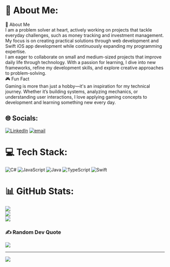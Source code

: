 # 💫 About Me:
🚀 About Me<br>I am a problem solver at heart, actively working on projects that tackle everyday challenges, such as money tracking and investment management. My focus is on creating practical solutions through web development and Swift iOS app development while continuously expanding my programming expertise.<br>I am eager to collaborate on small and medium-sized projects that improve daily life through technology. With a passion for learning, I dive into new frameworks, refine my development skills, and explore creative approaches to problem-solving.<br>🎮 Fun Fact<br>Gaming is more than just a hobby—it's an inspiration for my technical journey. Whether it’s building systems, analyzing mechanics, or understanding user interactions, I love applying gaming concepts to development and learning something new every day.


## 🌐 Socials:
[![LinkedIn](https://img.shields.io/badge/LinkedIn-%230077B5.svg?logo=linkedin&logoColor=white)](https://linkedin.com/in/https://www.linkedin.com/in/alejandro-costa-cv/) [![email](https://img.shields.io/badge/Email-D14836?logo=gmail&logoColor=white)](mailto:costa.claudio.alejandro@gmail.com) 

# 💻 Tech Stack:
![C#](https://img.shields.io/badge/c%23-%23239120.svg?style=flat&logo=csharp&logoColor=white) ![JavaScript](https://img.shields.io/badge/javascript-%23323330.svg?style=flat&logo=javascript&logoColor=%23F7DF1E) ![Java](https://img.shields.io/badge/java-%23ED8B00.svg?style=flat&logo=openjdk&logoColor=white) ![TypeScript](https://img.shields.io/badge/typescript-%23007ACC.svg?style=flat&logo=typescript&logoColor=white) ![Swift](https://img.shields.io/badge/swift-F54A2A?style=flat&logo=swift&logoColor=white)
# 📊 GitHub Stats:
![](https://github-readme-stats.vercel.app/api?username=alejandrocosta02&theme=vue-dark&hide_border=true&include_all_commits=false&count_private=true)<br/>
![](https://nirzak-streak-stats.vercel.app/?user=alejandrocosta02&theme=vue-dark&hide_border=true)<br/>
![](https://github-readme-stats.vercel.app/api/top-langs/?username=alejandrocosta02&theme=vue-dark&hide_border=true&include_all_commits=false&count_private=true&layout=compact)

### ✍️ Random Dev Quote
![](https://quotes-github-readme.vercel.app/api?type=horizontal&theme=radical)

---
[![](https://visitcount.itsvg.in/api?id=alejandrocosta02&icon=0&color=0)](https://visitcount.itsvg.in)

<!-- Proudly created with GPRM ( https://gprm.itsvg.in ) -->
